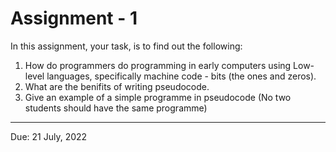 # Assignment - 1

In this assignment, your task, is to find out the following:

1. How do programmers do programming in early computers using Low-level languages, specifically machine code - bits (the ones and zeros).
2. What are the benifits of writing pseudocode. 
3. Give an example of a simple programme in pseudocode (No two students should have the same programme)

---

Due: 21 July, 2022
